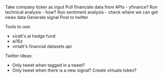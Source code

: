 Take company ticker as input
Pull financials data from APIs - yfinance?
Run technical analysis - how?
Run sentiment analysis - check where we can get news data
Generate signal
Post to twitter


Tools to use:
- viratt's ai hedge fund
- ai16z
- virtatt's financial datasets api


Twitter Ideas:
- Only tweet when tagged in a tweet?
- Only tweet when there is a new signal?
Create virtuals token?